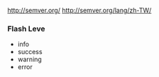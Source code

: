 http://semver.org/
http://semver.org/lang/zh-TW/

### Flash Leve

* info
* success
* warning
* error
